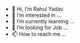 - 👋 Hi, I’m Rahul Yadav  
- 👀 I’m interested in ...
- 🌱 I’m currently learning ...
- 💞️ I’m looking for Job ...
- 📫 How to reach me ...

<!---
rahulsy02/rahulsy02 is a ✨ special ✨ repository because its `README.md` (this file) appears on your GitHub profile.
You can click the Preview link to take a look at your changes.
--->
